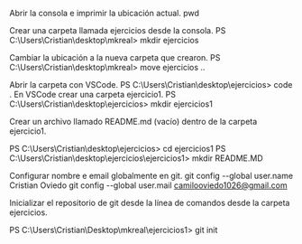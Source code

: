 Abrir la consola e imprimir la ubicación actual.
pwd


Crear una carpeta llamada ejercicios desde la consola.
PS C:\Users\Cristian\desktop\mkreal> mkdir ejercicios

Cambiar la ubicación a la nueva carpeta que crearon. 
PS C:\Users\Cristian\desktop\mkreal> move ejercicios ..

Abrir la carpeta con VSCode.
PS C:\Users\Cristian\desktop\ejercicios> code .
En VSCode crear una carpeta ejercicio1.
PS C:\Users\Cristian\desktop\ejercicios> mkdir ejercicios1 

Crear un archivo llamado README.md (vacío) dentro de la carpeta ejercicio1.

PS C:\Users\Cristian\desktop\ejercicios> cd ejercicios1
PS C:\Users\Cristian\desktop\ejercicios\ejercicios1> mkdir README.MD

Configurar nombre e email globalmente en git.
git config --global user.name Cristian Oviedo
git config --global user.mail camilooviedo1026@gmail.com

Inicializar el repositorio de git desde la línea de comandos desde la carpeta ejercicios.

PS C:\Users\Cristian\Desktop\mkreal\ejercicios1> git init
